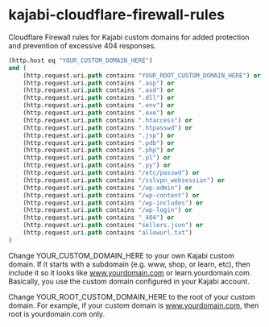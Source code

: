 # kajabi-cloudflare-firewall-rules
Cloudflare Firewall rules for Kajabi custom domains for added protection and prevention of excessive 404 responses.
```clojure
(http.host eq "YOUR_CUSTOM_DOMAIN_HERE")
and (
    (http.request.uri.path contains "YOUR_ROOT_CUSTOM_DOMAIN_HERE") or
    (http.request.uri.path contains ".asp") or
    (http.request.uri.path contains ".axd") or
    (http.request.uri.path contains ".dll") or
    (http.request.uri.path contains ".env") or
    (http.request.uri.path contains ".exe") or
    (http.request.uri.path contains ".htaccess") or
    (http.request.uri.path contains ".htpasswd") or
    (http.request.uri.path contains ".jsp") or
    (http.request.uri.path contains ".pdb") or
    (http.request.uri.path contains ".php") or
    (http.request.uri.path contains ".pl") or
    (http.request.uri.path contains ".py") or
    (http.request.uri.path contains "/etc/passwd") or
    (http.request.uri.path contains "/sslvpn_websession") or
    (http.request.uri.path contains "/wp-admin") or
    (http.request.uri.path contains "/wp-content") or
    (http.request.uri.path contains "/wp-includes") or
    (http.request.uri.path contains "/wp-login") or
    (http.request.uri.path contains "_404") or
    (http.request.uri.path contains "sellers.json") or
    (http.request.uri.path contains "allowurl.txt")
)
```
Change YOUR_CUSTOM_DOMAIN_HERE to your own Kajabi custom domain. If it starts with a subdomain (e.g. www, shop, or learn, etc), then include it so it looks like www.yourdomain.com or learn.yourdomain.com. Basically, you use the custom domain configured in your Kajabi account.

Change YOUR_ROOT_CUSTOM_DOMAIN_HERE to the root of your custom domain. For example, if your custom domain is www.yourdomain.com, then root is yourdomain.com only.
